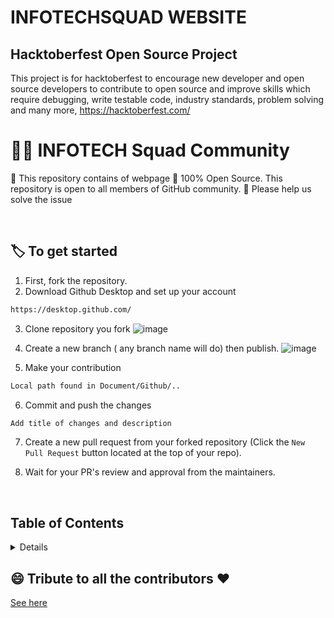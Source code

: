 # INFOTECHSQUAD WEBSITE



## Hacktoberfest Open Source Project

This project is for hacktoberfest to encourage new developer and open source developers to contribute to open source and improve skills which require debugging, write testable code, industry standards, problem solving and many more, https://hacktoberfest.com/
  
# 🐱‍💻 INFOTECH Squad Community 

📌 This repository contains of webpage
📌 100% Open Source. This repository is open to all members of GitHub community.
📌 Please help us solve the issue 

<br>

## 🏷️ To get started

1. First, fork the repository.
2. Download Github Desktop and set up your account

```markdown
https://desktop.github.com/
```

3. Clone repository you fork
![image](https://user-images.githubusercontent.com/64911590/194698791-093224bf-3361-4574-92aa-0737729e007f.png)


4. Create a new branch ( any branch name will do) then publish.
![image](https://user-images.githubusercontent.com/64911590/194698861-f6740a5d-6598-492d-884f-67eb1c7fbd4a.png)

5. Make your contribution

```markdown
Local path found in Document/Github/..

```
6. Commit and push the changes

```markdown
Add title of changes and description
```

7. Create a new pull request from your forked repository (Click the `New Pull Request` button located at the top of your repo).

8. Wait for your PR's review and approval from the maintainers.

  <br>
  
  
## Table of Contents

<details><ul>Project 1 </></details>
  
  
## 😄 Tribute to all the contributors ❤️

<a href= "https://jmdinela.github.io/WebDev/tributeforcontributer.html">See here</a>
